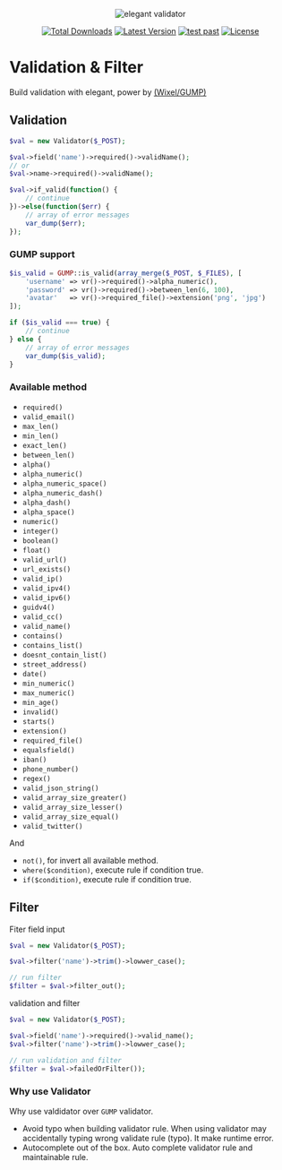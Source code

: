 <p align="center">
<img src="https://raw.githubusercontent.com/sonypradana/validator/master/docs/header.png" alt="elegant validator">
    <p align="center">
        <a href="https://packagist.org/packages/sonypradana/validator"><img alt="Total Downloads" src="https://img.shields.io/packagist/dt/sonypradana/validator"></a>
        <a href="https://github.com/sonypradana/validator/actions"><img alt="Latest Version" src="https://img.shields.io/github/stars/SonyPradana/validator"></a>
        <a href="https://github.com/SonyPradana/validator/actions/workflows/tests.yml"><img alt="test past" src="https://github.com/SonyPradana/validator/actions/workflows/tests.yml/badge.svg"></a>
        <a href="https://github.com/SonyPradana/validator/blob/main/LICENSE.md"><img alt="License" src="https://img.shields.io/github/license/SonyPradana/validator"></a>
    </p>
</p>

# Validation & Filter

Build validation with elegant,
power by [(Wixel/GUMP)](https://github.com/Wixel/GUMP)

## Validation
```php
$val = new Validator($_POST);

$val->field('name')->required()->validName();
// or
$val->name->required()->validName();

$val->if_valid(function() {
    // continue
})->else(function($err) {
    // array of error messages
    var_dump($err);
});
```

### **GUMP support**
```php
$is_valid = GUMP::is_valid(array_merge($_POST, $_FILES), [
    'username' => vr()->required()->alpha_numeric(),
    'password' => vr()->required()->between_len(6, 100),
    'avatar'   => vr()->required_file()->extension('png', 'jpg')
]);

if ($is_valid === true) {
    // continue
} else {
    // array of error messages
    var_dump($is_valid);
}
```
### **Available method**

- `required()`
- `valid_email()`
- `max_len()`
- `min_len()`
- `exact_len()`
- `between_len()`
- `alpha()`
- `alpha_numeric()`
- `alpha_numeric_space()`
- `alpha_numeric_dash()`
- `alpha_dash()`
- `alpha_space()`
- `numeric()`
- `integer()`
- `boolean()`
- `float()`
- `valid_url()`
- `url_exists()`
- `valid_ip()`
- `valid_ipv4()`
- `valid_ipv6()`
- `guidv4()`
- `valid_cc()`
- `valid_name()`
- `contains()`
- `contains_list()`
- `doesnt_contain_list()`
- `street_address()`
- `date()`
- `min_numeric()`
- `max_numeric()`
- `min_age()`
- `invalid()`
- `starts()`
- `extension()`
- `required_file()`
- `equalsfield()`
- `iban()`
- `phone_number()`
- `regex()`
- `valid_json_string()`
- `valid_array_size_greater()`
- `valid_array_size_lesser()`
- `valid_array_size_equal()`
- `valid_twitter()`

And
- `not()`, for invert all available method.
- `where($condition)`, execute rule if condition true.
- `if($condition)`, execute rule if condition true.

## Filter
Fiter field input
```php
$val = new Validator($_POST);

$val->filter('name')->trim()->lowwer_case();

// run filter
$filter = $val->filter_out();
```
validation and filter
```php
$val = new Validator($_POST);

$val->field('name')->required()->valid_name();
$val->filter('name')->trim()->lowwer_case();

// run validation and filter
$filter = $val->failedOrFilter());
```

### **Why use Validator**
Why use valdidator over `GUMP` validator.
- Avoid typo when building validator rule. When using validator may accidentally typing wrong validate rule (typo). It make runtime error.
- Autocomplete out of the box. Auto complete validator rule and maintainable rule.
